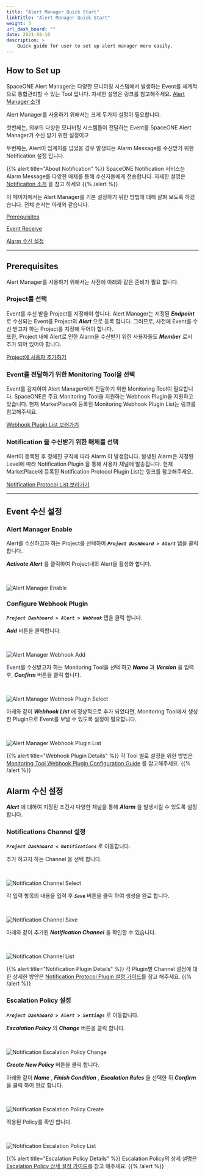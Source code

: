 ```yaml
---
title: "Alert Manager Quick Start"
linkTitle: "Alert Manager Quick Start"
weight: 3
url_dash_board: ""
date: 2021-08-10
description: >
    Quick guide for user to set up alert manager more easily.
---
```


## How to Set up

SpaceONE Alert Manager는 다양한 모니터링 시스템에서 발생하는 Event를 체계적으로 통합관리할 수 있는 Tool 입니다. 자세한 설명은 링크를 참고해주세요.
[Alert Manager 소개](/ko/docs/guides/alert_manager/)

Alert Manager를 사용하기 위해서는 크게 두가지 설정이 필요합니다.

첫번째는, 외부의 다양한 모니터링 시스템들이 전달하는 Event를 SpaceONE Alert Manager가 수신 받기 위한 설정이고

두번째는, Alert이 임계치를 넘었을 경우 발생되는 Alarm Message를 수신받기 위한 Notification 설정 입니다.

{{% alert title="About Notification" %}}
SpaceONE Notification 서비스는 Alarm Message를 다양한 매체를 통해 수신자들에게 전송합니다. 자세한 설명은 [Notificaiton 소개](/ko/docs/guides/alert_manager/notification/) 을 참고 하세요
{{% /alert %}}

이 페이지에서는 Alert Manager를 기본 설정하기 위한 방법에 대해 살펴 보도록 하겠습니다. 전체 순서는 아래와 같습니다.

[Prerequisites](/ko/docs/guides/getting_started/alert-manager-quick-start/#Prerequisites)

[Event Receive]()

[Alarm 수신 설정]()

---

## Prerequisites

Alert Manager를 사용하기 위해서는 사전에 아래와 같은 준비가 필요 합니다.

### Project를 선택
Event를 수신 받을 Project를 지정해야 합니다.
Alert Manager는 지정된 _**Endpoint**_ 로 수신되는 Event를 Project의 _**Alert**_ 으로 등록 합니다.
그러므로, 사전에 Event를 수신 받고자 하는 Project를 지정해 두어야 합니다.  
또한, Project 내에 Alert로 인한 Alarm을 수신받기 위한 사용자들도 _**Member**_ 로서 추가 되어 있어야 합니다.

[Project에 사용자 추가하기](/ko/docs/guides/project/project_management/#add-member)

### Event를 전달하기 위한 Monitoring Tool을 선택
Event를 감지하여 Alert Manager에게 전달하기 위한 Monitoring Tool이 필요합니다. SpaceONE은 주요 Monitoring Tool을 지원하는 Webhook Plugin을 지원하고 있습니다.
현재 MarketPlace에 등록된 Monitoring Webhook Plugin List는 링크를 참고해주세요.

[Webhook Plugin List 보러가기](/ko/docs/introduction/integrations/#webhook)


### Notification 을 수신받기 위한 매체를 선택

Alert이 등록된 후 정해진 규칙에 따라 Alarm 이 발생합니다. 발생된 Alarm은 지정된 Level에 따라 Notification Plugin 을 통해 사용자 채널에 발송됩니다.
현재 MarketPlace에 등록된 Notification Protocol Plugin List는 링크를 참고해주세요.

[Notification Protocol List 보러가기](/ko/docs/introduction/integrations/#notification)


---

## Event 수신 설정

### Alert Manager Enable
Alert를 수신하고자 하는 Project를 선택하여 _**`Project Dashboard > Alert`**_ 탭을 클릭 합니다.

_**Activate Alert**_ 를 클릭하여 Project내의 Alert을 활성화 합니다.

<br>

![Alert Manager Enable](/ko/docs/guides/getting_started/alert_manager_img/alert_manager_img_01.png)

### Configure Webhook Plugin
_**`Project Dashboard > Alert > Webhook`**_ 탭을 클릭 합니다.

_**Add**_ 버튼을 클릭합니다.

<br>

![Alert Manager Webhook Add](/ko/docs/guides/getting_started/alert_manager_img/alert_manager_img_02.png)

Event를 수신받고자 하는 Monitoring Tool을 선택 하고 _**Name**_ 과 _**Version**_ 을 입력 후, _**Confirm**_ 버튼을 클릭 합니다.

<br>

![Alert Manager Webhook Plugin Select](/ko/docs/guides/getting_started/alert_manager_img/alert_manager_img_03.png)

아래와 같이 _**Webhook List**_ 에 정상적으로 추가 되었다면, Monitoring Tool에서 생성한 Plugin으로 Event를 보낼 수 있도록 설정이 필요합니다.

<br>

![Alert Manager Webhook Plugin List](/ko/docs/guides/getting_started/alert_manager_img/alert_manager_img_06.png)

{{% alert title="Webhook Plugin Details" %}}
각 Tool 별로 설정을 위한 방법은 [Monitoring Tool Webhook Plugin Configuration Guide](/ko/docs/guides/alert-manager/webhook_settings/) 를 참고해주세요.
{{% /alert %}}



## Alarm 수신 설정

_**Alert**_ 에 대하여 지정된 조건시 다양한 채널을 통해 _**Alarm**_ 을 발생시킬 수 있도록 설정 합니다.


### Notifications Channel 설정

_**`Project Dashboard < Notifications`**_ 로 이동합니다.

추가 하고자 하는 Channel 을 선택 합니다.

<br>

![Notification Channel Select](/ko/docs/guides/getting_started/alert_manager_img/alert_manager_img_05.png)

각 입력 항목의 내용을 입력 후 _**`Save`**_ 버튼을 클릭 하여 생성을 완료 합니다.

<br>

![Notification Channel Save](/ko/docs/guides/getting_started/alert_manager_img/alert_manager_img_07.png)

아래와 같이 추가된 _**Notification Channel**_ 을 확인할 수 있습니다.

<br>

![Notification Channel List](/ko/docs/guides/getting_started/alert_manager_img/alert_manager_img_08.png)


{{% alert title="Notification Plugin Details" %}}
각 Plugin별 Channel 설정에 대한 상세한 방안은 [Notification Protocol Plugin 설정 가이드](/docs/guides/user_guide/notification/protocol/)를 참고 해주세요.
{{% /alert %}}



### Escalation Policy 설정

_**`Project Dashboard > Alert > Settings`**_ 로 이동합니다.

_**Escalation Policy**_ 의 _**Change**_ 버튼을 클릭 합니다.

<br>

![Notification Escalation Policy Change](/ko/docs/guides/getting_started/alert_manager_img/alert_manager_img_04.png)

_**Create New Policy**_ 버튼을 클릭 합니다.

아래와 같이 _**Name**_ , _**Finish Condition**_ , _**Escalation Rules**_ 을 선택한 뒤 _**Confirm**_ 을 클릭 하여 완료 합니다.

<br>

![Notification Escalation Policy Create](/ko/docs/guides/getting_started/alert_manager_img/alert_manager_img_09.png)

적용된 Policy를 확인 합니다.

<br>

![Notification Escalation Policy List](/ko/docs/guides/getting_started/alert_manager_img/alert_manager_img_10.png)

{{% alert title="Escalation Policy Details" %}}
Escalation Policy의 상세 설명은  [Escalation Policy 상세 설정 가이드](/docs/guides/alert_manager/escalation-policy/)를 참고 해주세요.
{{% /alert %}}